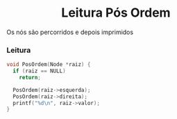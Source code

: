 <h1 align="center">Leitura Pós Ordem</h1>

<p>Os nós são percorridos e depois imprimidos</p>

<h3>Leitura</h3>

```C
void PosOrdem(Node *raiz) {
  if (raiz == NULL)
    return;

  PosOrdem(raiz->esquerda);
  PosOrdem(raiz->direita);
  printf("%d\n", raiz->valor);
}
```